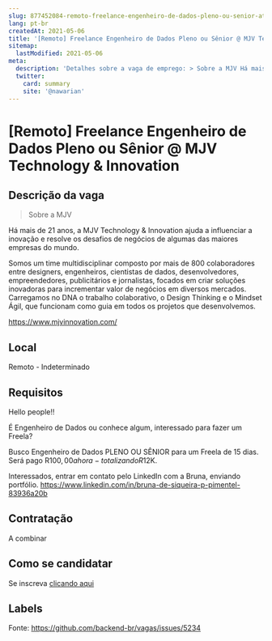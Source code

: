 ```yaml
---
slug: 877452084-remoto-freelance-engenheiro-de-dados-pleno-ou-senior-at-mjv-technology-innovation
lang: pt-br
createdAt: 2021-05-06
title: '[Remoto] Freelance Engenheiro de Dados Pleno ou Sênior @ MJV Technology & Innovation - Vaga de Emprego'
sitemap:
  lastModified: 2021-05-06
meta:
  description: 'Detalhes sobre a vaga de emprego: > Sobre a MJV Há mais de 21 anos, a MJV Technology & Innovation ajuda a influenciar a inovação e resolve os desafios de negócios de algumas das maiores empresas do mundo.   Somos um time multidisciplinar composto por mais de 800 colaboradores entre designers, engenheiros, cientistas de dados, desenvolvedores, empreendedores, publicitários e jornalistas, focados em criar soluções inovadoras para incrementar valor de negócios em diversos mercados. Carregamos no DNA o trabalho colaborativo, o Design Thinking e o Mindset Ágil, que funcionam como guia em todos os projetos que desenvolvemos.  https://www.mjvinnovation.com/'
  twitter:
    card: summary
    site: '@nawarian'
---
```


# [Remoto] Freelance Engenheiro de Dados Pleno ou Sênior @ MJV Technology & Innovation

## Descrição da vaga

> Sobre a MJV

Há mais de 21 anos, a MJV Technology & Innovation ajuda a influenciar a inovação e resolve os desafios de negócios de algumas das maiores empresas do mundo. 



Somos um time multidisciplinar composto por mais de 800 colaboradores entre designers, engenheiros, cientistas de dados, desenvolvedores, empreendedores, publicitários e jornalistas, focados em criar soluções inovadoras para incrementar valor de negócios em diversos mercados.  Carregamos no DNA o trabalho colaborativo, o Design Thinking e o Mindset Ágil, que funcionam como guia em todos os projetos que desenvolvemos.



https://www.mjvinnovation.com/

## Local

Remoto - Indeterminado

## Requisitos

Hello people!!

É Engenheiro de Dados ou conhece algum, interessado para fazer um Freela? 

Busco Engenheiro de Dados PLENO OU SÊNIOR para um Freela de 15 dias. Será pago R$100,00 a hora - totalizando R$12K.

Interessados, entrar em contato pelo LinkedIn com a Bruna, enviando portfólio. 
https://www.linkedin.com/in/bruna-de-siqueira-p-pimentel-83936a20b

## Contratação

A combinar

## Como se candidatar

Se inscreva [clicando aqui](https://www.pyjobs.com.br/job/2535)

## Labels



Fonte: https://github.com/backend-br/vagas/issues/5234